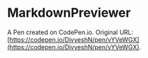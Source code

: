 # MarkdownPreviewer

A Pen created on CodePen.io. Original URL: [https://codepen.io/DivyeshN/pen/vYVeWGX](https://codepen.io/DivyeshN/pen/vYVeWGX).

